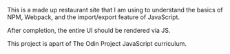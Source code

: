 This is a made up restaurant site that I am using to understand the basics of NPM, Webpack, and the import/export feature of JavaScript. 

After completion, the entire UI should be rendered via JS. 

This project is apart of The Odin Project JavaScript curriculum.
